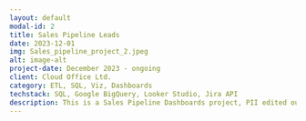 ```yaml
---
layout: default
modal-id: 2
title: Sales Pipeline Leads
date: 2023-12-01
img: Sales_pipeline_project_2.jpeg
alt: image-alt
project-date: December 2023 - ongoing
client: Cloud Office Ltd.
category: ETL, SQL, Viz, Dashboards
techstack: SQL, Google BigQuery, Looker Studio, Jira API
description: This is a Sales Pipeline Dashboards project, PII edited out. Data is collected from Jira, ingested in Google BigQuery where it is prepared and transformed using SQL and then ingested in Looker Studio to create the visualisations and multiple dashboard pages.
---
```

